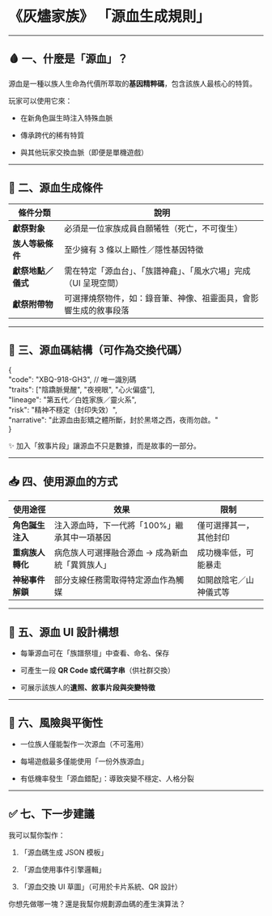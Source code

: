 # 《灰燼家族》 **「源血生成規則」**

---

## **🩸 一、什麼是「源血」？**

源血是一種以族人生命為代價所萃取的**基因精粹碼**，包含該族人最核心的特質。

玩家可以使用它來：

* 在新角色誕生時注入特殊血脈

* 傳承跨代的稀有特質

* 與其他玩家交換血脈（即便是單機遊戲）

---

## **🧬 二、源血生成條件**

| 條件分類 | 說明 |
| ----- | ----- |
| **獻祭對象** | 必須是一位家族成員自願犧牲（死亡，不可復生） |
| **族人等級條件** | 至少擁有 3 條以上顯性／隱性基因特徵 |
| **獻祭地點／儀式** | 需在特定「源血台」、「族譜神龕」、「風水穴場」完成（UI 呈現空間） |
| **獻祭附帶物** | 可選擇燒祭物件，如：錄音筆、神像、祖靈面具，會影響生成的敘事段落 |

---

## **🔣 三、源血碼結構（可作為交換代碼）**

{  
  "code": "XBQ-918-GH3",  // 唯一識別碼  
  "traits": \["陰蹻脈覺醒", "夜視眼", "心火偏盛"\],  
  "lineage": "第五代／白姓家族／靈火系",  
  "risk": "精神不穩定（封印失效）",  
  "narrative": "此源血由彭矯之體所斷，封於黑塔之西，夜雨勿啟。"  
}

✨ 加入「敘事片段」讓源血不只是數據，而是故事的一部分。

---

## **📥 四、使用源血的方式**

| 使用途徑 | 效果 | 限制 |
| ----- | ----- | ----- |
| **角色誕生注入** | 注入源血時，下一代將「100%」繼承其中一項基因 | 僅可選擇其一，其他封印 |
| **重病族人轉化** | 病危族人可選擇融合源血 → 成為新血統「異質族人」 | 成功機率低，可能暴走 |
| **神秘事件解鎖** | 部分支線任務需取得特定源血作為觸媒 | 如開啟陰宅／山神儀式等 |

---

## **🧾 五、源血 UI 設計構想**

* 每筆源血可在「族譜祭壇」中查看、命名、保存

* 可產生一段 **QR Code 或代碼字串**（供社群交換）

* 可展示該族人的**遺照、敘事片段與突變特徵**

---

## **🧪 六、風險與平衡性**

* 一位族人僅能製作一次源血（不可濫用）

* 每場遊戲最多僅能使用「一份外族源血」

* 有低機率發生「源血錯配」：導致突變不穩定、人格分裂

---

## **✅ 七、下一步建議**

我可以幫你製作：

1. 「源血碼生成 JSON 模板」

2. 「源血使用事件引擎邏輯」

3. 「源血交換 UI 草圖」（可用於卡片系統、QR 設計）

你想先做哪一塊？還是我幫你規劃源血碼的產生演算法？

